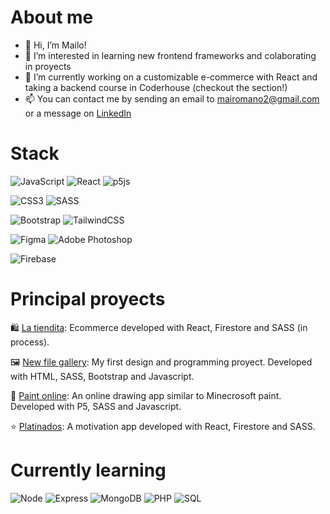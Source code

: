 # About me

- 👋 Hi, I’m Mailo! 
- 👀 I’m interested in learning new frontend frameworks and colaborating in proyects
- 🌱 I’m currently working on a customizable e-commerce with React and taking a backend course in Coderhouse (checkout the section!)
- 📫 You can contact me by sending an email to mairomano2@gmail.com or a message on [LinkedIn](https://www.linkedin.com/in/maia-nicole-romano-delladio-b07286172/)

# Stack

![JavaScript](https://img.shields.io/badge/javascript-%23323330.svg?style=for-the-badge&logo=javascript&logoColor=%23F7DF1E)
![React](https://img.shields.io/badge/react-%2320232a.svg?style=for-the-badge&logo=react&logoColor=%2361DAFB)
![p5js](https://img.shields.io/badge/p5.js-ED225D?style=for-the-badge&logo=p5.js&logoColor=FFFFFF)

![CSS3](https://img.shields.io/badge/css3-%231572B6.svg?style=for-the-badge&logo=css3&logoColor=white)
![SASS](https://img.shields.io/badge/SASS-hotpink.svg?style=for-the-badge&logo=SASS&logoColor=white)

![Bootstrap](https://img.shields.io/badge/bootstrap-%23563D7C.svg?style=for-the-badge&logo=bootstrap&logoColor=white)
![TailwindCSS](https://img.shields.io/badge/tailwindcss-%2338B2AC.svg?style=for-the-badge&logo=tailwind-css&logoColor=white)

![Figma](https://img.shields.io/badge/figma-%23F24E1E.svg?style=for-the-badge&logo=figma&logoColor=white)
![Adobe Photoshop](https://img.shields.io/badge/adobe%20photoshop-%2331A8FF.svg?style=for-the-badge&logo=adobe%20photoshop&logoColor=white)

![Firebase](https://img.shields.io/badge/firebase-%23039BE5.svg?style=for-the-badge&logo=firebase)

# Principal proyects
🛍 [La tiendita](https://github.com/mairomano2/Ecomerce): Ecommerce developed with React, Firestore and SASS (in process).

🖼 [New file gallery](https://new-file-gallery.com.ar/index.html): My first design and programming proyect. Developed with HTML, SASS, Bootstrap and Javascript.

🎨 [Paint online](https://mairomano2.github.io/Paint-online/): An online drawing app similar to Minecrosoft paint. Developed with P5, SASS and Javascript.

⭐ [Platinados](https://github.com/mairomano2/Platinados-React.js): A motivation app developed with React, Firestore and SASS.

# Currently learning

![Node](https://img.shields.io/badge/Node.js-43853D?style=for-the-badge&logo=node.js&logoColor=white)
![Express](https://img.shields.io/badge/Express.js-404D59?style=for-the-badge)
![MongoDB](https://img.shields.io/badge/MongoDB-4EA94B?style=for-the-badge&logo=mongodb&logoColor=white)
![PHP](https://img.shields.io/badge/PHP-005C84?style=for-the-badge&logo=php&logoColor=white)
![SQL](https://img.shields.io/badge/MySQL-005C84?style=for-the-badge&logo=mysql&logoColor=white)
